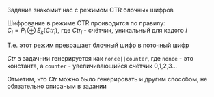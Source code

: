Задание знакомит нас с режимом CTR блочных шифров

Шифрование в режиме CTR проиводится по правилу:  
$C_i = P_i \oplus E_k(Ctr_i)$, где $Ctr_i$ - счётчик, уникальный для кадого $i$  

Т.е. этот режим превращает блочный шифр в поточный шифр

$Ctr$ в задачнии генерируется как `nonce||counter`, где `nonce` - это константа, а `counter` -  увеличивающийся счётчик 0,1,2,3...  

Отметим, что $Ctr$ можно было генерировать и другим способом, не обязательно описаным в задании
